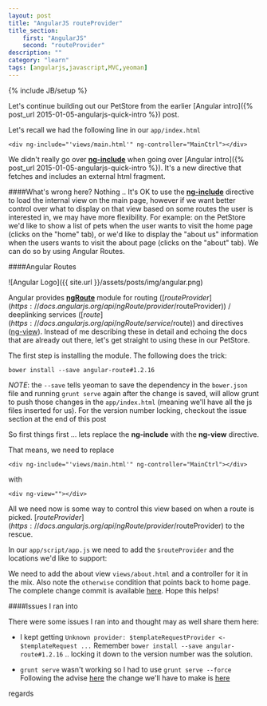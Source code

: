 ```yaml
---
layout: post
title: "AngularJS routeProvider"
title_section:
    first: "AngularJS"
    second: "routeProvider"
description: ""
category: "learn"
tags: [angularjs,javascript,MVC,yeoman]
---
```

{% include JB/setup %}

Let's continue building out our PetStore from the earlier [Angular intro]({% post_url 2015-01-05-angularjs-quick-intro %}) post.

Let's recall we had the following line in our `app/index.html`

    <div ng-include="'views/main.html'" ng-controller="MainCtrl"></div>

We didn't really go over **[ng-include](https://docs.angularjs.org/api/ng/directive/ngInclude)** when going over [Angular intro]({% post_url 2015-01-05-angularjs-quick-intro %}). It's a new directive that fetches and includes an external html fragment.

####What's wrong here?
Nothing .. It's OK to use the **[ng-include](https://docs.angularjs.org/api/ng/directive/ngInclude)** directive to load the internal view on the main page, however if we want better control over what to display on that view based on some routes the user is interested in, we may have more flexibility. For example: on the PetStore we'd like to show a list of pets when the user wants to visit the home page (clicks on the "home" tab), or we'd like to display the "about us" information when the users wants to visit the about page (clicks on the "about" tab). We can do so by using Angular Routes.

####Angular Routes

![Angular Logo]({{ site.url }}/assets/posts/img/angular.png)

Angular provides **[ngRoute](https://docs.angularjs.org/api/ngRoute)** module for routing ([$routeProvider](https://docs.angularjs.org/api/ngRoute/provider/$routeProvider)) / deeplinking services ([$route](https://docs.angularjs.org/api/ngRoute/service/$route)) and directives ([ng-view](https://docs.angularjs.org/api/ngRoute/directive/ngView)). Instead of me describing these in detail and echoing the docs that are already out there, let's get straight to using these in our PetStore.

The first step is installing the module. The following does the trick:

    bower install --save angular-route#1.2.16

<i>NOTE</i>: the `--save` tells yeoman to save the dependency in the `bower.json` file and running `grunt serve` again after the change is saved, will allow grunt to push those changes in the `app/index.html` (meaning we'll have all the js files inserted for us). For the version number locking, checkout the issue section at the end of this post

So first things first ... lets replace the **ng-include** with the **ng-view** directive.

That means, we need to replace

    <div ng-include="'views/main.html'" ng-controller="MainCtrl"></div>

with

    <div ng-view=""></div>

All we need now is some way to control this view based on when a route is picked. [$routeProvider](https://docs.angularjs.org/api/ngRoute/provider/$routeProvider) to the rescue.

In our `app/script/app.js` we need to add the `$routeProvider` and the locations we'd like to support:

<script src="https://gist.github.com/khanduri/9332b949e1af3552dec8.js"></script>

We need to add the about view `views/about.html` and a controller for it in the mix. Also note the `otherwise` condition that points back to home page. The complete change commit is available [here](https://github.com/khanduri/yeoman-petstore/commit/204cc6b83dc6de59e8c9e62f28d1f2e02f108eda#diff-2). Hope this helps!

####Issues I ran into

There were some issues I ran into and thought may as well share them here:

- I kept getting `Unknown provider: $templateRequestProvider <- $templateRequest ...`
Remember `bower install --save angular-route#1.2.16` .. locking it down to the version number was the solution.

- `grunt serve` wasn't working so I had to use `grunt serve --force`
Following the advise [here](https://github.com/yeoman/generator-angular/pull/842/files) the change we'll have to make is [here](https://github.com/khanduri/yeoman-petstore/commit/204cc6b83dc6de59e8c9e62f28d1f2e02f108eda#diff-0)


regards
